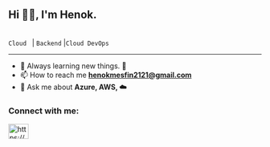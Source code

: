 ## Hi ✌🏽, I'm Henok.


 <br /> ```Cloud ``` | ```Backend``` |```Cloud DevOps``` 

---

* 🌱 Always learning new things. 🐶
* 📫 How to reach me **henokmesfin2121@gmail.com**
* 💬 Ask me about **Azure, AWS, ☁️**

<h3 align="left">Connect with me:</h3>
<p align="left">
<a href="https://linkedin.com/in/https://www.linkedin.com/in/henok-mesfin/" target="blank"><img align="center" 
src="https://raw.githubusercontent.com/rahuldkjain/github-profile-readme-generator/master/src/images/icons/Social/linked-in-alt.svg" alt="https://www.linkedin.com/in/henok-mesfin/" height="30" width="40" /></a>
</p>


